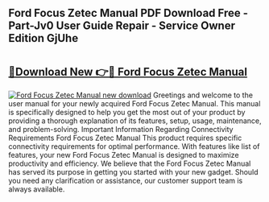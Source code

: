 ## Ford Focus Zetec Manual PDF Download Free - Part-Jv0 User Guide Repair - Service Owner Edition GjUhe

# <h2><a href="http://cf27857.oget.top/?id=Ford+Focus+Zetec+Manual">🔗Download New 👉🔴 Ford Focus Zetec Manual</a></h2>

[![Ford Focus Zetec Manual new download](https://i.imgur.com/5g1atiW.png)](http://cf27857.oget.top/?id=Ford+Focus+Zetec+Manual)
Greetings and welcome to the user manual for your newly acquired Ford Focus Zetec Manual. This manual is specifically designed to help you get the most out of your product by providing a thorough explanation of its features, setup, usage, maintenance, and problem-solving. Important Information Regarding Connectivity Requirements Ford Focus Zetec Manual This product requires specific connectivity requirements for optimal performance. With features like list of features, your new Ford Focus Zetec Manual is designed to maximize productivity and efficiency. We believe that the Ford Focus Zetec Manual has served its purpose in getting you started with your new gadget. Should you need any clarification or assistance, our customer support team is always available.

